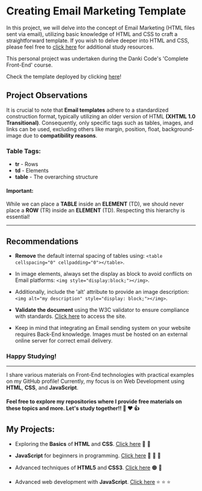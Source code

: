 # Creating Email Marketing Template

In this project, we will delve into the concept of Email Marketing (HTML files sent via email), utilizing basic knowledge of HTML and CSS to craft a straightforward template. If you wish to delve deeper into HTML and CSS, please feel free to [click here](https://github.com/Shellyda/studies-html-css-basic) for additional study resources.

This personal project was undertaken during the Danki Code's 'Complete Front-End' course.

Check the template deployed by clicking [here](https://shellyda.github.io/template-email-marketing/)!

## Project Observations

It is crucial to note that **Email templates** adhere to a standardized construction format, typically utilizing an older version of HTML **(XHTML 1.0 Transitional)**. Consequently, only specific tags such as tables, images, and links can be used, excluding others like margin, position, float, background-image due to **compatibility reasons**.

### Table Tags:

- **tr** - Rows
- **td** - Elements
- **table** - The overarching structure

#### Important: 
While we can place a **TABLE** inside an **ELEMENT** (TD), we should never place a **ROW** (TR) inside an **ELEMENT** (TD). Respecting this hierarchy is essential!

-------------------------

## Recommendations

- **Remove** the default internal spacing of tables using: `<table cellspacing="0" cellpadding="0"></table>`.

- In image elements, always set the display as block to avoid conflicts on Email platforms: `<img style="display:block;"></img>`.
-  Additionally, include the 'alt' attribute to provide an image description: `<img alt="my description" style="display: block;"></img>`.

- **Validate the document** using the W3C validator to ensure compliance with standards. [Click here](https://validator.w3.org/) to access the site.

- Keep in mind that integrating an Email sending system on your website requires Back-End knowledge. Images must be hosted on an external online server for correct email delivery.

### Happy Studying!

* * * * *

I share various materials on Front-End technologies with practical examples on my GitHub profile! Currently, my focus is on Web Development using **HTML**, **CSS**, and **JavaScript**.

#### Feel free to explore my repositories where I provide free materials on these topics and more. Let's study together!! :slightly_smiling_face: :heart: :+1:

## My Projects:

- Exploring the **Basics** of **HTML** and **CSS**. [Click here](https://github.com/Shellyda/studies-html-css-basic) :orange_heart: :blue_heart:

- **JavaScript** for beginners in programming. [Click here](https://github.com/Shellyda/studies-javascript-basic) :yellow_heart: :yellow_heart: :yellow_heart:

- Advanced techniques of **HTML5** and **CSS3**. [Click here](https://github.com/Shellyda/studies-html-css-advanced) :orange_circle: :large_blue_circle:

- Advanced web development with **JavaScript**. [Click here](https://github.com/Shellyda/studies-javascript-advanced) :star: :star: :star:
